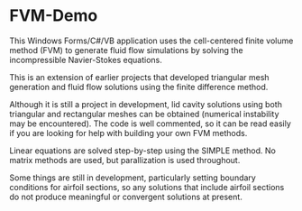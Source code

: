# FVM-Demo

This Windows Forms/C#/VB application uses the cell-centered finite volume method (FVM) to generate fluid flow simulations by solving the
incompressible Navier-Stokes equations. 

This is an extension of earlier projects that developed triangular mesh generation and fluid flow solutions using the finite difference method.

Although it is still a project in development, lid cavity solutions using both triangular and rectangular meshes can be obtained (numerical instability may 
be encountered). The code is well commented, so it can be read easily if you are looking for help with building your own FVM methods.

Linear equations are solved step-by-step using the SIMPLE method. No matrix methods are used, but parallization is used throughout.

Some things are still in development, particularly setting boundary conditions for airfoil sections, so any solutions that include airfoil sections 
do not produce meaningful or convergent solutions at present.

